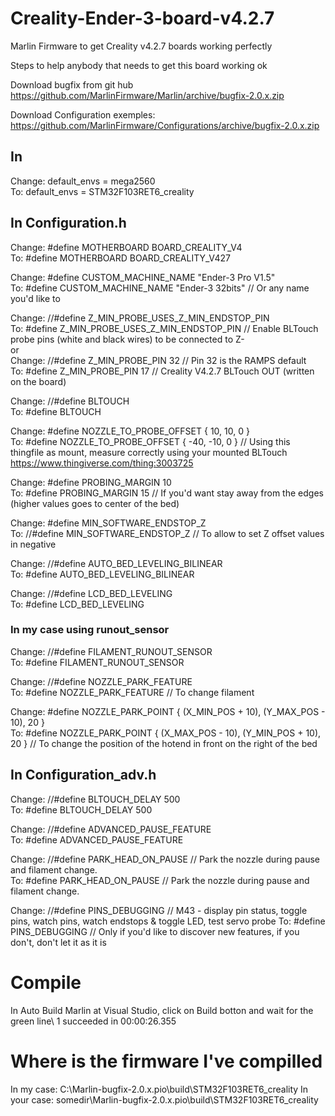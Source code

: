 # Creality-Ender-3-board-v4.2.7
Marlin Firmware to get Creality v4.2.7 boards working perfectly

Steps to help anybody that needs to get this board working ok

Download bugfix from git hub https://github.com/MarlinFirmware/Marlin/archive/bugfix-2.0.x.zip

Download Configuration exemples: https://github.com/MarlinFirmware/Configurations/archive/bugfix-2.0.x.zip

## In 
Change:   default_envs = mega2560\
To:       default_envs = STM32F103RET6_creality

## In Configuration.h

Change:   #define MOTHERBOARD BOARD_CREALITY_V4\
To:       #define MOTHERBOARD BOARD_CREALITY_V427

Change:   #define CUSTOM_MACHINE_NAME "Ender-3 Pro V1.5"\
To:       #define CUSTOM_MACHINE_NAME "Ender-3 32bits" // Or any name you'd like to

Change:   //#define Z_MIN_PROBE_USES_Z_MIN_ENDSTOP_PIN\
To:       #define Z_MIN_PROBE_USES_Z_MIN_ENDSTOP_PIN // Enable BLTouch probe pins (white and black wires) to be connected to Z-\
or\
Change:   //#define Z_MIN_PROBE_PIN 32 // Pin 32 is the RAMPS default\
To:       #define Z_MIN_PROBE_PIN 17   // Creality V4.2.7 BLTouch OUT (written on the board)

Change:   //#define BLTOUCH\
To:       #define BLTOUCH

Change:   #define NOZZLE_TO_PROBE_OFFSET { 10, 10, 0 }\
To:       #define NOZZLE_TO_PROBE_OFFSET { -40, -10, 0 } // Using this thingfile as mount, measure correctly using your mounted BLTouch https://www.thingiverse.com/thing:3003725

Change:   #define PROBING_MARGIN 10\
To:       #define PROBING_MARGIN 15 // If you'd want stay away from the edges (higher values goes to center of the bed)

Change:   #define MIN_SOFTWARE_ENDSTOP_Z\
To:       //#define MIN_SOFTWARE_ENDSTOP_Z // To allow to set Z offset values in negative

Change:   //#define AUTO_BED_LEVELING_BILINEAR\
To:       #define AUTO_BED_LEVELING_BILINEAR

Change:   //#define LCD_BED_LEVELING\
To:       #define LCD_BED_LEVELING

### In my case using runout_sensor

Change:   //#define FILAMENT_RUNOUT_SENSOR\
To:       #define FILAMENT_RUNOUT_SENSOR

Change:   //#define NOZZLE_PARK_FEATURE\
To:       #define NOZZLE_PARK_FEATURE // To change filament

Change:   #define NOZZLE_PARK_POINT { (X_MIN_POS + 10), (Y_MAX_POS - 10), 20 }\
To:       #define NOZZLE_PARK_POINT { (X_MAX_POS - 10), (Y_MIN_POS + 10), 20 } // To change the position of the hotend in front on the right of the bed

## In Configuration_adv.h

Change:   //#define BLTOUCH_DELAY 500\
To:       #define BLTOUCH_DELAY 500

Change:   //#define ADVANCED_PAUSE_FEATURE\
To:       #define ADVANCED_PAUSE_FEATURE

Change:   //#define PARK_HEAD_ON_PAUSE  // Park the nozzle during pause and filament change.\
To:       #define PARK_HEAD_ON_PAUSE    // Park the nozzle during pause and filament change.

Change:   //#define PINS_DEBUGGING // M43 - display pin status, toggle pins, watch pins, watch endstops & toggle LED, test servo probe
To:       #define PINS_DEBUGGING   // Only if you'd like to discover new features, if you don't, don't let it as it is

# Compile

In Auto Build Marlin at Visual Studio, click on Build botton and wait for the green line\\
1 succeeded in 00:00:26.355

# Where is the firmware I've compilled
In my case: C:\Marlin-bugfix-2.0.x\.pio\build\STM32F103RET6_creality
In your case: somedir\Marlin-bugfix-2.0.x\.pio\build\STM32F103RET6_creality
